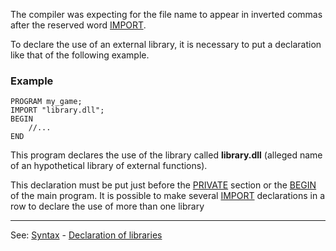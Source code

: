 The compiler was expecting for the file name to appear in inverted commas after the reserved word [IMPORT](declaration_of_librariesdot.md).

To declare the use of an external library, it is necessary to put a declaration
like that of the following example.

### Example
```
PROGRAM my_game;
IMPORT "library.dll";
BEGIN
    //...
END
```


This program declares the use of the library called **library.dll**
(alleged name of an hypothetical library of external functions).

This declaration must be put just before the [PRIVATE](declaration_of_private_datadot.md) section or the
[BEGIN](begin.md) of the main program. It is possible to make several [IMPORT](declaration_of_librariesdot.md) declarations in a row to declare the use of more than one library

---------------------------------------
See: [Syntax](syntax_of_a_programdot.md) - [Declaration of libraries](declaration_of_librariesdot.md)

